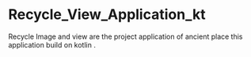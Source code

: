 # Recycle_View_Application_kt
Recycle  Image and view are the project application of ancient place this application build on kotlin .
